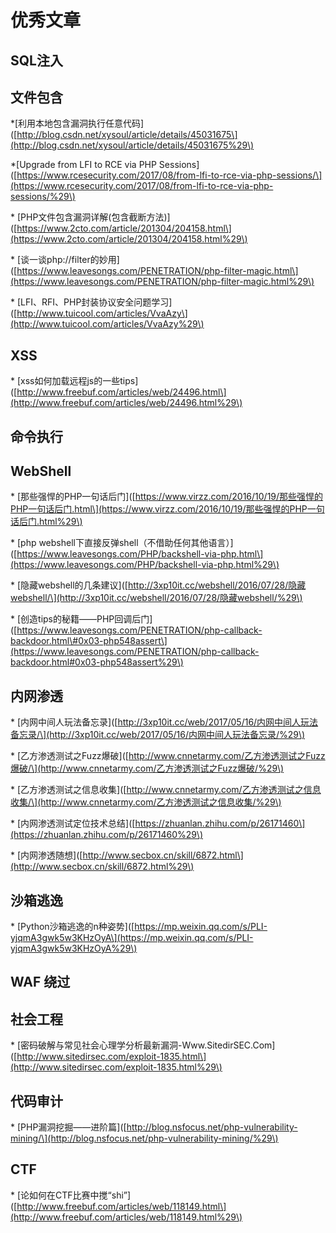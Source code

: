 # 优秀文章

## SQL注入

## 文件包含

\*\[利用本地包含漏洞执行任意代码\]\([http://blog.csdn.net/xysoul/article/details/45031675\](http://blog.csdn.net/xysoul/article/details/45031675%29\)

\*\[Upgrade from LFI to RCE via PHP Sessions\]\([https://www.rcesecurity.com/2017/08/from-lfi-to-rce-via-php-sessions/\](https://www.rcesecurity.com/2017/08/from-lfi-to-rce-via-php-sessions/%29\)

\* \[PHP文件包含漏洞详解\(包含截断方法\)\]\([https://www.2cto.com/article/201304/204158.html\](https://www.2cto.com/article/201304/204158.html%29\)

\* \[谈一谈php://filter的妙用\]\([https://www.leavesongs.com/PENETRATION/php-filter-magic.html\](https://www.leavesongs.com/PENETRATION/php-filter-magic.html%29\)

\* \[LFI、RFI、PHP封装协议安全问题学习\]\([http://www.tuicool.com/articles/VvaAzy\](http://www.tuicool.com/articles/VvaAzy%29\)

## XSS

\* \[xss如何加载远程js的一些tips\]\([http://www.freebuf.com/articles/web/24496.html\](http://www.freebuf.com/articles/web/24496.html%29\)

## 命令执行

## WebShell

\* \[那些强悍的PHP一句话后门\]\([https://www.virzz.com/2016/10/19/那些强悍的PHP一句话后门.html\](https://www.virzz.com/2016/10/19/那些强悍的PHP一句话后门.html%29\)

\* \[php webshell下直接反弹shell（不借助任何其他语言）\]\([https://www.leavesongs.com/PHP/backshell-via-php.html\](https://www.leavesongs.com/PHP/backshell-via-php.html%29\)

\* \[隐藏webshell的几条建议\]\([http://3xp10it.cc/webshell/2016/07/28/隐藏webshell/\](http://3xp10it.cc/webshell/2016/07/28/隐藏webshell/%29\)

\* \[创造tips的秘籍——PHP回调后门\]\([https://www.leavesongs.com/PENETRATION/php-callback-backdoor.html\#0x03-php548assert\](https://www.leavesongs.com/PENETRATION/php-callback-backdoor.html#0x03-php548assert%29\)

## 内网渗透

\* \[内网中间人玩法备忘录\]\([http://3xp10it.cc/web/2017/05/16/内网中间人玩法备忘录/\](http://3xp10it.cc/web/2017/05/16/内网中间人玩法备忘录/%29\)

\* \[乙方渗透测试之Fuzz爆破\]\([http://www.cnnetarmy.com/乙方渗透测试之Fuzz爆破/\](http://www.cnnetarmy.com/乙方渗透测试之Fuzz爆破/%29\)

\* \[乙方渗透测试之信息收集\]\([http://www.cnnetarmy.com/乙方渗透测试之信息收集/\](http://www.cnnetarmy.com/乙方渗透测试之信息收集/%29\)

\* \[内网渗透测试定位技术总结\]\([https://zhuanlan.zhihu.com/p/26171460\](https://zhuanlan.zhihu.com/p/26171460%29\)

\* \[内网渗透随想\]\([http://www.secbox.cn/skill/6872.html\](http://www.secbox.cn/skill/6872.html%29\)

## 沙箱逃逸

\* \[Python沙箱逃逸的n种姿势\]\([https://mp.weixin.qq.com/s/PLI-yjqmA3gwk5w3KHzOyA\](https://mp.weixin.qq.com/s/PLI-yjqmA3gwk5w3KHzOyA%29\)

## WAF 绕过

## 社会工程

\* \[密码破解与常见社会心理学分析最新漏洞-Www.SitedirSEC.Com\]\([http://www.sitedirsec.com/exploit-1835.html\](http://www.sitedirsec.com/exploit-1835.html%29\)

## 代码审计

\* \[PHP漏洞挖掘——进阶篇\]\([http://blog.nsfocus.net/php-vulnerability-mining/\](http://blog.nsfocus.net/php-vulnerability-mining/%29\)

## CTF

\* \[论如何在CTF比赛中搅“shi”\]\([http://www.freebuf.com/articles/web/118149.html\](http://www.freebuf.com/articles/web/118149.html%29\)

